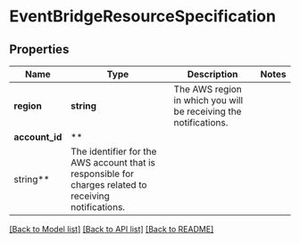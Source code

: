 # EventBridgeResourceSpecification

## Properties

Name | Type | Description | Notes
------------ | ------------- | ------------- | -------------
**region** | **string** | The AWS region in which you will be receiving the notifications. |
**account_id** | **
string** | The identifier for the AWS account that is responsible for charges related to receiving notifications. |

[[Back to Model list]](../../README.md#documentation-for-models) [[Back to API list]](../../README.md#documentation-for-api-endpoints) [[Back to README]](../../README.md)

